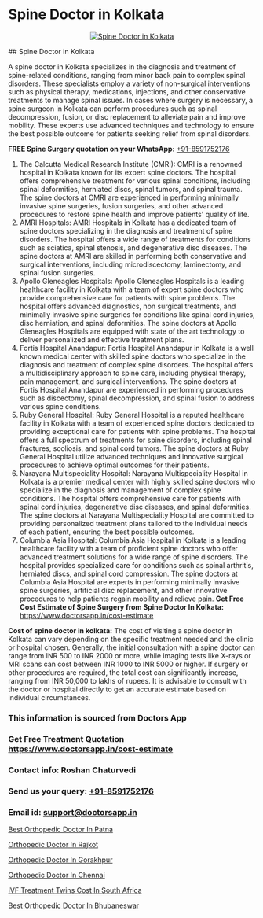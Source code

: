 # Spine Doctor in Kolkata

<p align="center">
  <a href="null">
    <img src="null" alt="Spine Doctor in Kolkata">
  </a>
</p>
## Spine Doctor in Kolkata

A spine doctor in Kolkata specializes in the diagnosis and treatment of spine-related conditions, ranging from minor back pain to complex spinal disorders. These specialists employ a variety of non-surgical interventions such as physical therapy, medications, injections, and other conservative treatments to manage spinal issues. In cases where surgery is necessary, a spine surgeon in Kolkata can perform procedures such as spinal decompression, fusion, or disc replacement to alleviate pain and improve mobility. These experts use advanced techniques and technology to ensure the best possible outcome for patients seeking relief from spinal disorders.

**FREE Spine Surgery quotation on your WhatsApp:**  [+91-8591752176](https://api.whatsapp.com/send?phone=8591752176)

1) The Calcutta Medical Research Institute (CMRI): CMRI is a renowned hospital in Kolkata known for its expert spine doctors. The hospital offers comprehensive treatment for various spinal conditions, including spinal deformities, herniated discs, spinal tumors, and spinal trauma. The spine doctors at CMRI are experienced in performing minimally invasive spine surgeries, fusion surgeries, and other advanced procedures to restore spine health and improve patients' quality of life.
2) AMRI Hospitals: AMRI Hospitals in Kolkata has a dedicated team of spine doctors specializing in the diagnosis and treatment of spine disorders. The hospital offers a wide range of treatments for conditions such as sciatica, spinal stenosis, and degenerative disc diseases. The spine doctors at AMRI are skilled in performing both conservative and surgical interventions, including microdiscectomy, laminectomy, and spinal fusion surgeries.
3) Apollo Gleneagles Hospitals: Apollo Gleneagles Hospitals is a leading healthcare facility in Kolkata with a team of expert spine doctors who provide comprehensive care for patients with spine problems. The hospital offers advanced diagnostics, non surgical treatments, and minimally invasive spine surgeries for conditions like spinal cord injuries, disc herniation, and spinal deformities. The spine doctors at Apollo Gleneagles Hospitals are equipped with state of the art technology to deliver personalized and effective treatment plans.
4) Fortis Hospital Anandapur: Fortis Hospital Anandapur in Kolkata is a well known medical center with skilled spine doctors who specialize in the diagnosis and treatment of complex spine disorders. The hospital offers a multidisciplinary approach to spine care, including physical therapy, pain management, and surgical interventions. The spine doctors at Fortis Hospital Anandapur are experienced in performing procedures such as discectomy, spinal decompression, and spinal fusion to address various spine conditions.
5) Ruby General Hospital: Ruby General Hospital is a reputed healthcare facility in Kolkata with a team of experienced spine doctors dedicated to providing exceptional care for patients with spine problems. The hospital offers a full spectrum of treatments for spine disorders, including spinal fractures, scoliosis, and spinal cord tumors. The spine doctors at Ruby General Hospital utilize advanced techniques and innovative surgical procedures to achieve optimal outcomes for their patients.
6) Narayana Multispeciality Hospital: Narayana Multispeciality Hospital in Kolkata is a premier medical center with highly skilled spine doctors who specialize in the diagnosis and management of complex spine conditions. The hospital offers comprehensive care for patients with spinal cord injuries, degenerative disc diseases, and spinal deformities. The spine doctors at Narayana Multispeciality Hospital are committed to providing personalized treatment plans tailored to the individual needs of each patient, ensuring the best possible outcomes.
7) Columbia Asia Hospital: Columbia Asia Hospital in Kolkata is a leading healthcare facility with a team of proficient spine doctors who offer advanced treatment solutions for a wide range of spine disorders. The hospital provides specialized care for conditions such as spinal arthritis, herniated discs, and spinal cord compression. The spine doctors at Columbia Asia Hospital are experts in performing minimally invasive spine surgeries, artificial disc replacement, and other innovative procedures to help patients regain mobility and relieve pain.
**Get Free Cost Estimate of Spine Surgery from Spine Doctor In Kolkata:** https://www.doctorsapp.in/cost-estimate

**Cost of spine doctor in kolkata:**
The cost of visiting a spine doctor in Kolkata can vary depending on the specific treatment needed and the clinic or hospital chosen. Generally, the initial consultation with a spine doctor can range from INR 500 to INR 2000 or more, while imaging tests like X-rays or MRI scans can cost between INR 1000 to INR 5000 or higher. If surgery or other procedures are required, the total cost can significantly increase, ranging from INR 50,000 to lakhs of rupees. It is advisable to consult with the doctor or hospital directly to get an accurate estimate based on individual circumstances.

### This information is sourced from Doctors App 
### Get Free Treatment Quotation https://www.doctorsapp.in/cost-estimate
### Contact info: Roshan Chaturvedi 
### Send us your query: [+91-8591752176](https://api.whatsapp.com/send?phone=8591752176) 
### Email id: support@doctorsapp.in

[Best Orthopedic Doctor In Patna](https://www.linkedin.com/pulse/best-orthopedic-doctor-patna-doctorsapp-chittagong-hiwte?trackingId=09ItkcHbLtJ1qnKSBpsf4w%3D%3D&lipi=urn%3Ali%3Apage%3Ad_flagship3_company_admin%3BddPc4oDaSTuh6mJcYb9fAg%3D%3D)

[Orthopedic Doctor In Rajkot](https://www.linkedin.com/pulse/orthopedic-doctor-rajkot-knee-replacement-treatment-lesee?trackingId=eJOOiO8crcG8xnq%2BqgFZvA%3D%3D&lipi=urn%3Ali%3Apage%3Ad_flagship3_company_admin%3B%2FMzkEXxJRqGf2zEVBOlEsA%3D%3D)

[Orthopedic Doctor In Gorakhpur](https://medium.com/@vimalrana22/orthopedic-doctor-in-gorakhpur-bec0a4633b30)

[Orthopedic Doctor In Chennai](https://medium.com/@manish632504/orthopedic-doctor-in-chennai-068b4531fa11)

[IVF Treatment Twins Cost In South Africa](https://doctors-apps.github.io/doctorsapp/ivf-treatment-twins-cost-in-south-africa)

[Best Orthopedic Doctor In Bhubaneswar](https://doctors-apps.github.io/doctorsapp/best-orthopedic-doctor-in-bhubaneswar)

